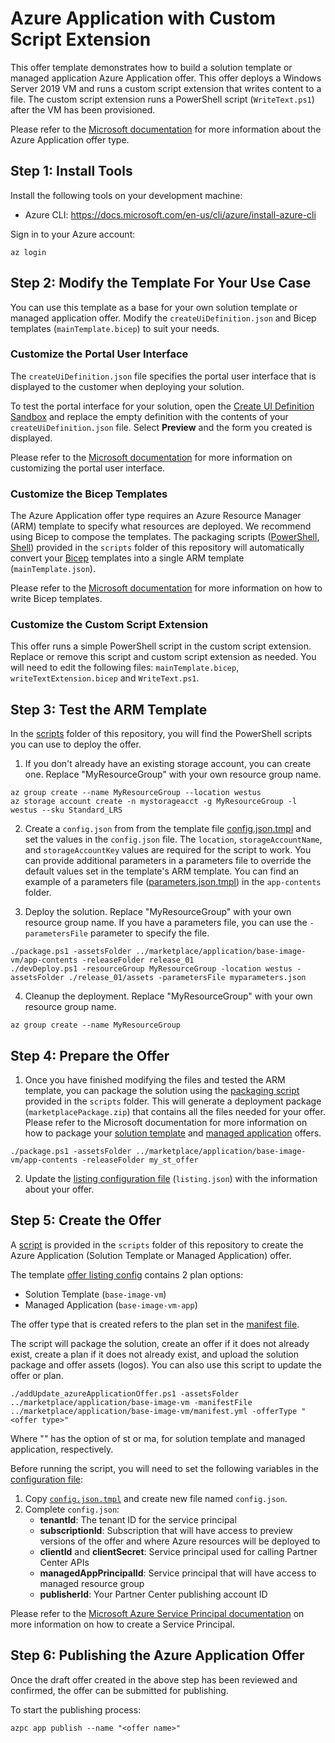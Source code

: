 # Azure Application with Custom Script Extension

This offer template demonstrates how to build a solution template or managed application Azure Application offer. This offer deploys a Windows Server 2019 VM and runs a custom script extension that writes content to a file. The custom script extension runs a PowerShell script (`WriteText.ps1`) after the VM has been provisioned.

Please refer to the [Microsoft documentation](https://learn.microsoft.com/en-us/azure/marketplace/plan-azure-application-offer) for more information about the Azure Application offer type.

## Step 1: Install Tools

Install the following tools on your development machine:
- Azure CLI: https://docs.microsoft.com/en-us/cli/azure/install-azure-cli

Sign in to your Azure account:
```
az login
```

## Step 2: Modify the Template For Your Use Case

You can use this template as a base for your own solution template or managed application offer. Modify the `createUiDefinition.json` and Bicep templates (`mainTemplate.bicep`) to suit your needs.

### Customize the Portal User Interface

The `createUiDefinition.json` file specifies the portal user interface that is displayed to the customer when deploying your solution.

To test the portal interface for your solution, open the [Create UI Definition Sandbox](https://portal.azure.com/?feature.customPortal=false&#blade/Microsoft_Azure_CreateUIDef/SandboxBlade) and replace the empty definition with the contents of your `createUiDefinition.json` file. Select **Preview** and the form you created is displayed.

Please refer to the [Microsoft documentation](https://docs.microsoft.com/en-us/azure/azure-resource-manager/managed-applications/create-uidefinition-elements) for more information on customizing the portal user interface.

### Customize the Bicep Templates

The Azure Application offer type requires an Azure Resource Manager (ARM) template to specify what resources are deployed. We recommend using Bicep to compose the templates. The packaging scripts ([PowerShell](../../../scripts/package.ps1), [Shell](../../../scripts/package.sh)) provided in the `scripts` folder of this repository will automatically convert your [Bicep](https://github.com/Azure/bicep) templates into a single ARM template (`mainTemplate.json`).

Please refer to the [Microsoft documentation](https://docs.microsoft.com/en-us/azure/azure-resource-manager/bicep/overview?tabs=bicep) for more information on how to write Bicep templates.

### Customize the Custom Script Extension

This offer runs a simple PowerShell script in the custom script extension. Replace or remove this script and custom script extension as needed. You will need to edit the following files: `mainTemplate.bicep`, `writeTextExtension.bicep` and `WriteText.ps1`.

## Step 3: Test the ARM Template

In the [scripts](../../../scripts) folder of this repository, you will find the PowerShell scripts you can use to deploy the offer.

1. If you don't already have an existing storage account, you can create one. Replace "MyResourceGroup" with your own resource group name.
```
az group create --name MyResourceGroup --location westus
az storage account create -n mystorageacct -g MyResourceGroup -l westus --sku Standard_LRS
```

2. Create a `config.json` from from the template file [config.json.tmpl](../../../scripts/config.json.tmpl) and set the values in the `config.json` file. The `location`, `storageAccountName`, and `storageAccountKey` values are required for the script to work. You can provide additional parameters in a parameters file to override the default values set in the template's ARM template. You can find an example of a parameters file ([parameters.json.tmpl](app-contents/parameters.json.tmpl)) in the `app-contents` folder.

3. Deploy the solution. Replace "MyResourceGroup" with your own resource group name. If you have a parameters file, you can use the `-parametersFile` parameter to specify the file.
```
./package.ps1 -assetsFolder ../marketplace/application/base-image-vm/app-contents -releaseFolder release_01
./devDeploy.ps1 -resourceGroup MyResourceGroup -location westus -assetsFolder ./release_01/assets -parametersFile myparameters.json
```

4. Cleanup the deployment. Replace "MyResourceGroup" with your own resource group name.
```
az group create --name MyResourceGroup
```

## Step 4: Prepare the Offer

1. Once you have finished modifying the files and tested the ARM template, you can package the solution using the [packaging script](../../../scripts/package.ps1) provided in the `scripts` folder. This will generate a deployment package (`marketplacePackage.zip`) that contains all the files needed for your offer. Please refer to the Microsoft documentation for more information on how to package your [solution template](https://docs.microsoft.com/en-us/azure/marketplace/plan-azure-app-solution-template#deployment-package) and [managed application](https://learn.microsoft.com/en-us/azure/marketplace/plan-azure-app-managed-app#deployment-package) offers.

```
./package.ps1 -assetsFolder ../marketplace/application/base-image-vm/app-contents -releaseFolder my_st_offer
```

2. Update the [listing configuration file](listing_config.json) (`listing.json`) with the information about your offer.

## Step 5: Create the Offer

A [script](../../../scripts/addUpdate_azureApplicationOffer.ps1) is provided in the `scripts` folder of this repository to create the Azure Application (Solution Template or Managed Application) offer.

The template [offer listing config](./listing_config.json) contains 2 plan options:
- Solution Template (`base-image-vm`)
- Managed Application (`base-image-vm-app`)

The offer type that is created refers to the plan set in the [manifest file](./manifest.yml).

The script will package the solution, create an offer if it does not already exist, create a plan if it does not already exist, and upload the solution package and offer assets (logos). You can also use this script to update the offer or plan.

```
./addUpdate_azureApplicationOffer.ps1 -assetsFolder ../marketplace/application/base-image-vm -manifestFile ../marketplace/application/base-image-vm/manifest.yml -offerType "<offer type>"
```
Where "<offertype>" has the option of st or ma, for solution template and managed application, respectively.

Before running the script, you will need to set the following variables in the [configuration file](../../../scripts/config.json):

1. Copy [`config.json.tmpl`](../../../scripts/config.json.tmpl) and create new file named `config.json`.
2. Complete `config.json`:
    * **tenantId**: The tenant ID for the service principal
    * **subscriptionId**: Subscription that will have access to preview versions of the offer and where Azure resources will be deployed to
    * **clientId** and **clientSecret**: Service principal used for calling Partner Center APIs
    * **managedAppPrincipalId**: Service principal that will have access to managed resource group
    * **publisherId**: Your Partner Center publishing account ID

Please refer to the [Microsoft Azure Service Principal documentation](https://docs.microsoft.com/en-us/cli/azure/create-an-azure-service-principal-azure-cli) on more information on how to create a Service Principal.

## Step 6: Publishing the Azure Application Offer
Once the draft offer created in the above step has been reviewed and confirmed, the offer can be submitted for publishing.

To start the publishing process:
```
azpc app publish --name "<offer name>"
```
